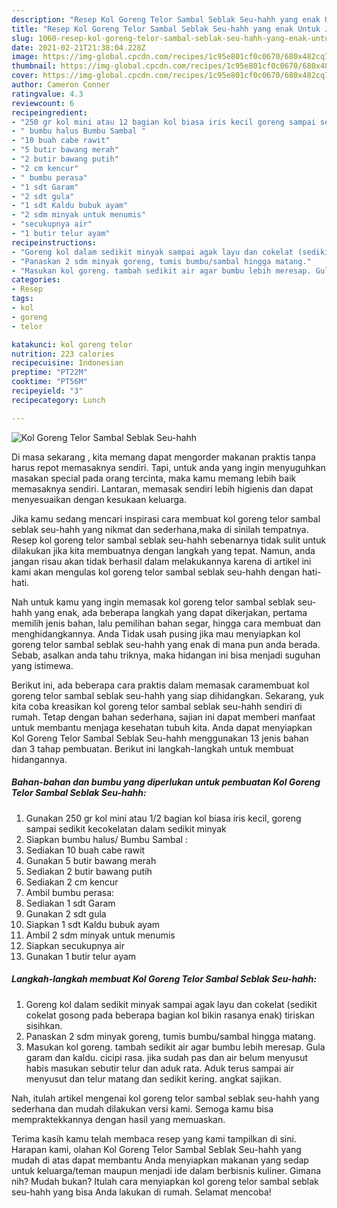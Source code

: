 ```yaml
---
description: "Resep Kol Goreng Telor Sambal Seblak Seu-hahh yang enak Untuk Jualan"
title: "Resep Kol Goreng Telor Sambal Seblak Seu-hahh yang enak Untuk Jualan"
slug: 1060-resep-kol-goreng-telor-sambal-seblak-seu-hahh-yang-enak-untuk-jualan
date: 2021-02-21T21:38:04.228Z
image: https://img-global.cpcdn.com/recipes/1c95e801cf0c0670/680x482cq70/kol-goreng-telor-sambal-seblak-seu-hahh-foto-resep-utama.jpg
thumbnail: https://img-global.cpcdn.com/recipes/1c95e801cf0c0670/680x482cq70/kol-goreng-telor-sambal-seblak-seu-hahh-foto-resep-utama.jpg
cover: https://img-global.cpcdn.com/recipes/1c95e801cf0c0670/680x482cq70/kol-goreng-telor-sambal-seblak-seu-hahh-foto-resep-utama.jpg
author: Cameron Conner
ratingvalue: 4.3
reviewcount: 6
recipeingredient:
- "250 gr kol mini atau 12 bagian kol biasa iris kecil goreng sampai sedikit kecokelatan dalam sedikit minyak"
- " bumbu halus Bumbu Sambal "
- "10 buah cabe rawit"
- "5 butir bawang merah"
- "2 butir bawang putih"
- "2 cm kencur"
- " bumbu perasa"
- "1 sdt Garam"
- "2 sdt gula"
- "1 sdt Kaldu bubuk ayam"
- "2 sdm minyak untuk menumis"
- "secukupnya air"
- "1 butir telur ayam"
recipeinstructions:
- "Goreng kol dalam sedikit minyak sampai agak layu dan cokelat (sedikit cokelat gosong pada beberapa bagian kol bikin rasanya enak) tiriskan sisihkan."
- "Panaskan 2 sdm minyak goreng, tumis bumbu/sambal hingga matang."
- "Masukan kol goreng. tambah sedikit air agar bumbu lebih meresap. Gula garam dan kaldu. cicipi rasa. jika sudah pas dan air belum menyusut habis masukan sebutir telur dan aduk rata. Aduk terus sampai air menyusut dan telur matang dan sedikit kering. angkat sajikan."
categories:
- Resep
tags:
- kol
- goreng
- telor

katakunci: kol goreng telor 
nutrition: 223 calories
recipecuisine: Indonesian
preptime: "PT22M"
cooktime: "PT56M"
recipeyield: "3"
recipecategory: Lunch

---
```



![Kol Goreng Telor Sambal Seblak Seu-hahh](https://img-global.cpcdn.com/recipes/1c95e801cf0c0670/680x482cq70/kol-goreng-telor-sambal-seblak-seu-hahh-foto-resep-utama.jpg)

Di masa  sekarang , kita memang dapat mengorder makanan praktis tanpa harus repot memasaknya sendiri. Tapi, untuk anda yang ingin menyuguhkan masakan special pada orang tercinta, maka kamu memang lebih baik memasaknya sendiri. Lantaran, memasak sendiri lebih higienis dan dapat menyesuaikan dengan kesukaan keluarga.

Jika kamu sedang mencari inspirasi cara membuat kol goreng telor sambal seblak seu-hahh yang nikmat dan sederhana,maka di sinilah tempatnya. Resep kol goreng telor sambal seblak seu-hahh  sebenarnya tidak sulit untuk dilakukan jika kita membuatnya dengan langkah yang tepat. Namun, anda jangan risau akan tidak berhasil dalam melakukannya 
karena di artikel ini kami akan mengulas kol goreng telor sambal seblak seu-hahh dengan hati-hati.  



Nah untuk kamu yang ingin memasak kol goreng telor sambal seblak seu-hahh yang enak, ada beberapa langkah yang dapat dikerjakan, pertama memilih jenis bahan, lalu pemilihan bahan segar, hingga cara membuat dan menghidangkannya. Anda Tidak usah pusing jika mau menyiapkan kol goreng telor sambal seblak seu-hahh yang enak di mana pun anda berada. Sebab, asalkan anda  tahu triknya, maka hidangan ini bisa menjadi suguhan yang istimewa.

Berikut ini, ada beberapa cara praktis  dalam memasak caramembuat kol goreng telor sambal seblak seu-hahh yang siap dihidangkan. Sekarang, yuk kita coba kreasikan kol goreng telor sambal seblak seu-hahh sendiri di rumah. Tetap dengan bahan sederhana, sajian ini dapat memberi manfaat untuk membantu menjaga kesehatan tubuh kita. Anda dapat menyiapkan Kol Goreng Telor Sambal Seblak Seu-hahh menggunakan 13 jenis bahan dan 3 tahap pembuatan. Berikut ini langkah-langkah untuk membuat hidangannya.

<!--inarticleads1-->

##### Bahan-bahan dan bumbu yang diperlukan untuk pembuatan Kol Goreng Telor Sambal Seblak Seu-hahh:

1. Gunakan 250 gr kol mini atau 1/2 bagian kol biasa iris kecil, goreng sampai sedikit kecokelatan dalam sedikit minyak
1. Siapkan  bumbu halus/ Bumbu Sambal :
1. Sediakan 10 buah cabe rawit
1. Gunakan 5 butir bawang merah
1. Sediakan 2 butir bawang putih
1. Sediakan 2 cm kencur
1. Ambil  bumbu perasa:
1. Sediakan 1 sdt Garam
1. Gunakan 2 sdt gula
1. Siapkan 1 sdt Kaldu bubuk ayam
1. Ambil 2 sdm minyak untuk menumis
1. Siapkan secukupnya air
1. Gunakan 1 butir telur ayam




<!--inarticleads2-->

##### Langkah-langkah membuat Kol Goreng Telor Sambal Seblak Seu-hahh:

1. Goreng kol dalam sedikit minyak sampai agak layu dan cokelat (sedikit cokelat gosong pada beberapa bagian kol bikin rasanya enak) tiriskan sisihkan.
1. Panaskan 2 sdm minyak goreng, tumis bumbu/sambal hingga matang.
1. Masukan kol goreng. tambah sedikit air agar bumbu lebih meresap. Gula garam dan kaldu. cicipi rasa. jika sudah pas dan air belum menyusut habis masukan sebutir telur dan aduk rata. Aduk terus sampai air menyusut dan telur matang dan sedikit kering. angkat sajikan.




Nah, itulah artikel mengenai  kol goreng telor sambal seblak seu-hahh  yang sederhana dan mudah dilakukan versi kami. Semoga kamu bisa mempraktekkannya dengan hasil yang memuaskan. 

Terima kasih kamu telah membaca resep yang kami tampilkan di sini. Harapan kami, olahan  Kol Goreng Telor Sambal Seblak Seu-hahh yang mudah di atas dapat membantu Anda menyiapkan makanan yang sedap untuk keluarga/teman maupun menjadi ide dalam berbisnis kuliner. Gimana nih? Mudah bukan? Itulah cara menyiapkan kol goreng telor sambal seblak seu-hahh yang bisa Anda lakukan di rumah. Selamat mencoba!

